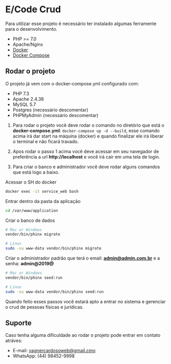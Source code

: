 # E/Code Crud

Para utilizar esse projeto é necessário ter instalado algumas ferramente para o desenvolvimento.

- PHP >= 7.0
- Apache/Nginx
- [Docker](https://docs.docker.com/install/)
- [Docker Compose](https://docs.docker.com/compose/install/)

## Rodar o projeto

O projeto já vem com o docker-compose.yml configurado com:

- PHP 7.3
- Apache 2.4.38
- MySQL 5.7
- Postgres (necessário descomentar)
- PHPMyAdmin (necessário descomentar)

1. Para rodar o projeto vocẽ deve rodar o comando no diretório que está o **docker-compose.yml**:
   `docker-compose up -d --build`, esse comando acima irá dar start na máquina (docker) e quando finalizar ele irá
   liberar o terminal e não ficará travado.

2. Apos rodar o passo 1 acima você deve acessar em seu navegador de preferência a url **http://localhost** 
   e você irá cair em uma tela de login.

3. Para criar o banco e administrador você deve rodar alguns comandos que está logo a baixo.

Acessar o SH do docker
```bash
docker exec -it service_web bash
```

Entrar dentro da pasta da aplicação
```bash
cd /var/www/application
```

Criar o banco de dados
```bash
# Mac or Windows
vendor/bin/phinx migrate

# Linux
sudo -su www-data vendor/bin/phinx migrate
```

Criar o administrador padrão que terá o email: **admin@admin.com.br** e a senha: **admin@2019@**
```bash
# Mac or Windows
vendor/bin/phinx seed:run

# Linux
sudo -su www-data vendor/bin/phinx seed:run
```

Quando feito esses passos você estará apto a entrar no sistema e gerenciar o crud de pessoas físicas e jurídicas.

## Suporte

Caso tenha alguma dificuldade ao rodar o projeto pode entrar em contato atráves:

- E-mail: vagnercardosoweb@gmail.cmo
- WhatsApp: (44) 98452-9998
